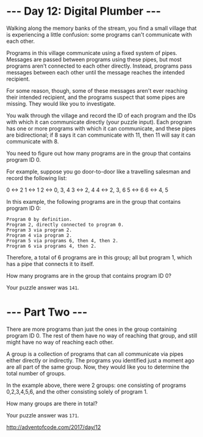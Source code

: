 # --- Day 12: Digital Plumber ---

Walking along the memory banks of the stream, you find a small village that is experiencing a little confusion: some programs can't communicate with each other.

Programs in this village communicate using a fixed system of pipes. Messages are passed between programs using these pipes, but most programs aren't connected to each other directly. Instead, programs pass messages between each other until the message reaches the intended recipient.

For some reason, though, some of these messages aren't ever reaching their intended recipient, and the programs suspect that some pipes are missing. They would like you to investigate.

You walk through the village and record the ID of each program and the IDs with which it can communicate directly (your puzzle input). Each program has one or more programs with which it can communicate, and these pipes are bidirectional; if 8 says it can communicate with 11, then 11 will say it can communicate with 8.

You need to figure out how many programs are in the group that contains program ID 0.

For example, suppose you go door-to-door like a travelling salesman and record the following list:

0 <-> 2
1 <-> 1
2 <-> 0, 3, 4
3 <-> 2, 4
4 <-> 2, 3, 6
5 <-> 6
6 <-> 4, 5

In this example, the following programs are in the group that contains program ID 0:

    Program 0 by definition.
    Program 2, directly connected to program 0.
    Program 3 via program 2.
    Program 4 via program 2.
    Program 5 via programs 6, then 4, then 2.
    Program 6 via programs 4, then 2.

Therefore, a total of 6 programs are in this group; all but program 1, which has a pipe that connects it to itself.

How many programs are in the group that contains program ID 0?

Your puzzle answer was `141`.


# --- Part Two ---

There are more programs than just the ones in the group containing program ID 0. The rest of them have no way of reaching that group, and still might have no way of reaching each other.

A group is a collection of programs that can all communicate via pipes either directly or indirectly. The programs you identified just a moment ago are all part of the same group. Now, they would like you to determine the total number of groups.

In the example above, there were 2 groups: one consisting of programs 0,2,3,4,5,6, and the other consisting solely of program 1.

How many groups are there in total?

Your puzzle answer was `171`.

http://adventofcode.com/2017/day/12